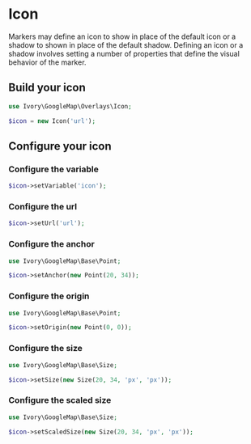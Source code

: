 # Icon

Markers may define an icon to show in place of the default icon or a shadow to shown in place of the default shadow.
Defining an icon or a shadow involves setting a number of properties that define the visual behavior of the marker.

## Build your icon

``` php
use Ivory\GoogleMap\Overlays\Icon;

$icon = new Icon('url');
```

## Configure your icon

### Configure the variable

``` php
$icon->setVariable('icon');
```

### Configure the url

``` php
$icon->setUrl('url');
```

### Configure the anchor

``` php
use Ivory\GoogleMap\Base\Point;

$icon->setAnchor(new Point(20, 34));
```

### Configure the origin

``` php
use Ivory\GoogleMap\Base\Point;

$icon->setOrigin(new Point(0, 0));
```

### Configure the size

``` php
use Ivory\GoogleMap\Base\Size;

$icon->setSize(new Size(20, 34, 'px', 'px'));
```

### Configure the scaled size

``` php
use Ivory\GoogleMap\Base\Size;

$icon->setScaledSize(new Size(20, 34, 'px', 'px'));
```
